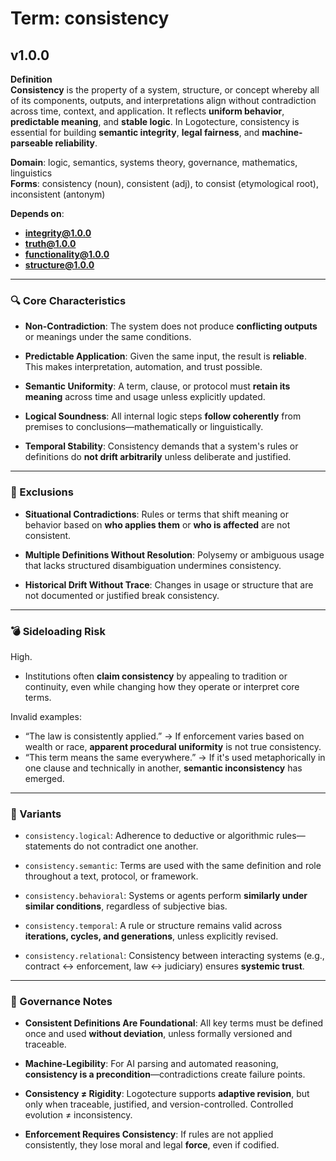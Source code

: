 # Term: consistency

## v1.0.0

**Definition**  
**Consistency** is the property of a system, structure, or concept whereby all of its components, outputs, and interpretations align without contradiction across time, context, and application. It reflects **uniform behavior**, **predictable meaning**, and **stable logic**. In Logotecture, consistency is essential for building **semantic integrity**, **legal fairness**, and **machine-parseable reliability**.

**Domain**: logic, semantics, systems theory, governance, mathematics, linguistics  
**Forms**: consistency (noun), consistent (adj), to consist (etymological root), inconsistent (antonym)

**Depends on**:  
- **integrity@1.0.0**  
- **truth@1.0.0**  
- **functionality@1.0.0**  
- **structure@1.0.0**

---

### 🔍 Core Characteristics

- **Non-Contradiction**: The system does not produce **conflicting outputs** or meanings under the same conditions.

- **Predictable Application**: Given the same input, the result is **reliable**. This makes interpretation, automation, and trust possible.

- **Semantic Uniformity**: A term, clause, or protocol must **retain its meaning** across time and usage unless explicitly updated.

- **Logical Soundness**: All internal logic steps **follow coherently** from premises to conclusions—mathematically or linguistically.

- **Temporal Stability**: Consistency demands that a system's rules or definitions do **not drift arbitrarily** unless deliberate and justified.

---

### 🚧 Exclusions

- **Situational Contradictions**: Rules or terms that shift meaning or behavior based on **who applies them** or **who is affected** are not consistent.

- **Multiple Definitions Without Resolution**: Polysemy or ambiguous usage that lacks structured disambiguation undermines consistency.

- **Historical Drift Without Trace**: Changes in usage or structure that are not documented or justified break consistency.

---

### 💣 Sideloading Risk

High.  
- Institutions often **claim consistency** by appealing to tradition or continuity, even while changing how they operate or interpret core terms.

Invalid examples:
- “The law is consistently applied.” → If enforcement varies based on wealth or race, **apparent procedural uniformity** is not true consistency.
- “This term means the same everywhere.” → If it's used metaphorically in one clause and technically in another, **semantic inconsistency** has emerged.

---

### 🔁 Variants

- `consistency.logical`: Adherence to deductive or algorithmic rules—statements do not contradict one another.

- `consistency.semantic`: Terms are used with the same definition and role throughout a text, protocol, or framework.

- `consistency.behavioral`: Systems or agents perform **similarly under similar conditions**, regardless of subjective bias.

- `consistency.temporal`: A rule or structure remains valid across **iterations, cycles, and generations**, unless explicitly revised.

- `consistency.relational`: Consistency between interacting systems (e.g., contract ↔ enforcement, law ↔ judiciary) ensures **systemic trust**.

---

### 🔐 Governance Notes

- **Consistent Definitions Are Foundational**: All key terms must be defined once and used **without deviation**, unless formally versioned and traceable.

- **Machine-Legibility**: For AI parsing and automated reasoning, **consistency is a precondition**—contradictions create failure points.

- **Consistency ≠ Rigidity**: Logotecture supports **adaptive revision**, but only when traceable, justified, and version-controlled. Controlled evolution ≠ inconsistency.

- **Enforcement Requires Consistency**: If rules are not applied consistently, they lose moral and legal **force**, even if codified.
